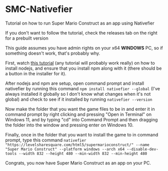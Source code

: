 # SMC-Nativefier
Tutorial on how to run Super Mario Construct as an app using Nativefier

If you don't want to follow the tutorial, check the releases tab on the right for a prebuilt version

This guide assumes you have admin rights on your x64 **WINDOWS** PC, so if something doesn't work, that's probably why.

First, watch [this tutorial](https://www.youtube.com/watch?v=_Ob56Twu7DM) (any tutorial will probably work really) on how to install nodejs, and ensure that you install npm along with it (there should be a button in the installer for it).

After nodejs and npm are setup, open command prompt and install nativefier by running this command ```npm install nativefier --global``` (I've always installed it globally so I don't know what changes when it's not global) and check to see if it installed by running ```nativefier --version```

Now make the folder that you want the game files to be in and enter it in command prompt by right clicking and pressing "Open in Terminal" on Windows 11, and by typing "cd" into Command Prompt and then dragging the folder into the window and pressing enter on Windows 10.

Finally, once in the folder that you want to install the game to in command prompt, type this command ```nativefier "https://levelsharesquare.com/html5/supermarioconstruct/" --name "Super Mario Construct" --platform windows --arch x64 --disable-dev-tools --width 832 --height 480 --min-width 832 --min-height 480```

Congrats, you now have Super Mario Construct as an app on your PC.
